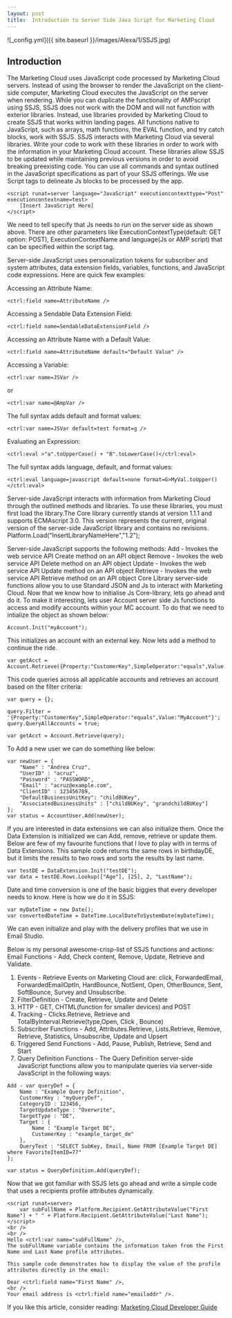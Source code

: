 ```yaml
---
layout: post
title:  Introduction to Server Side Java Script for Marketing Cloud 
---
```

![_config.yml]({{ site.baseurl }}/images/Alexa/1/SSJS.jpg)

## Introduction 
The Marketing Cloud uses JavaScript code processed by Marketing Cloud servers. Instead of using the browser to render the JavaScript on the client-side computer, Marketing Cloud executes the JavaScript on the server when rendering. While you can duplicate the functionality of AMPscript using SSJS, SSJS does not work with the DOM and will not function with exterior libraries. Instead, use libraries provided by Marketing Cloud to create SSJS that works within landing pages. All functions native to JavaScript, such as arrays, math functions, the EVAL function, and try catch blocks, work with SSJS. SSJS interacts with Marketing Cloud via several libraries. Write your code to work with these libraries in order to work with the information in your Marketing Cloud account. These libraries allow SSJS to be updated while maintaining previous versions in order to avoid breaking preexisting code. You can use all commands and syntax outlined in the JavaScript specifications as part of your SSJS offerings. We use Script tags to delineate Js blocks to be processed by the app. 
```
<script runat=server language="JavaScript" executioncontexttype="Post" executioncontextname=test>
    [Insert JavaScript Here]
</script>
```
We need to tell specify that Js needs to run on the server side as shown above. There are other parameters like ExecutionContextType(default: GET option: POST), ExecutionContextName and language(Js or AMP script) that can be specified within the script tag. 

Server-side JavaScript uses personalization tokens for subscriber and system attributes, data extension fields, variables, functions, and JavaScript code expressions. Here are quick few examples:

Accessing an Attribute Name:
```
<ctrl:field name=AttributeName />
```
Accessing a Sendable Data Extension Field:
```
<ctrl:field name=SendableDataExtensionField />
```
Accessing an Attribute Name with a Default Value:
```
<ctrl:field name=AttributeName default="Default Value" />
```
Accessing a Variable:
```
<ctrl:var name=JSVar />
```
or
```
<ctrl:var name=@AmpVar />
```

The full syntax adds default and format values:
```
<ctrl:var name=JSVar default=test format=g />
```

Evaluating an Expression:
```
<ctrl:eval >"a".toUpperCase() + "B".toLowerCase()</ctrl:eval>
```
The full syntax adds language, default, and format values:
```
<ctrl:eval language=javascript default=none format=G>MyVal.toUpper()</ctrl:eval>
```
Server-side JavaScript interacts with information from Marketing Cloud through the outlined methods and libraries. To use these libraries, you must first load the library.The Core library currently stands at version 1.1.1 and supports ECMAscript 3.0. This version represents the current, original version of the server-side JavaScript library and contains no revisions.
Platform.Load("InsertLibraryNameHere","1.2");

Server-side JavaScript supports the following methods:
Add - Invokes the web service API Create method on an API object
Remove - Invokes the web service API Delete method on an API object
Update - Invokes the web service API Update method on an API object
Retrieve - Invokes the web service API Retrieve method on an API object
Core Library server-side functions allow you to use Standard JSON and Js to interact with Marketing Cloud. Now that we know how to initialise Js Core-library, lets go ahead and do it. To make it interesting, lets user Account server side Js functions to access and modify accounts within your MC account. To do that we need to intialize the object as shown below:
```
Account.Init("myAccount");
```
This initializes an account with an external key. Now lets add a method to continue the ride.
```
var getAcct = Account.Retrieve({Property:"CustomerKey",SimpleOperator:"equals",Value:"MyAccount"});
```
This code queries across all applicable accounts and retrieves an account based on the filter criteria:
```
var query = {};

query.Filter = '{Property:"CustomerKey",SimpleOperator:"equals",Value:"MyAccount"}';
query.QueryAllAccounts = true;

var getAcct = Account.Retrieve(query);
```

To Add a new user we can do something like below:
```
var newUser = {
    "Name" : "Andrea Cruz",
    "UserID" : "acruz",
    "Password" : "PASSWORD",
    "Email" : "acruz@example.com",
    "ClientID" : 123456789,
    "DefaultBusinessUnitKey": "childBUKey",
    "AssociatedBusinessUnits" : ["childBUKey", "grandchildBUKey"]
};
var status = AccountUser.Add(newUser);
```
If you are interested in data extensions we can also initialize them. Once the Data Extension is initialized we can Add, remove, retrieve or update them.  Below are few of my favourite functions that I love to play with in terms of Data Extensions. 
This sample code returns the same rows in birthdayDE, but it limits the results to two rows and sorts the results by last name.

```
var testDE = DataExtension.Init("testDE");
var data = testDE.Rows.Lookup(["Age"], [25], 2, "LastName");
```
Date and time conversion is one of the basic biggies that every developer needs to know. Here is how we do it in SSJS:

```
var myDateTime = new Date();
var convertedDateTime = DateTime.LocalDateToSystemDate(myDateTime);

```

We can even initialize and play with the delivery profiles that we use in Email Studio.

Below is my personal awesome-crisp-list of SSJS functions and actions:
Email Functions -  Add, Check content, Remove, Update, Retrieve and Validate. 
1. Events - Retrieve 
Events on Marketing Cloud are: click, ForwardedEmail, ForwardedEmailOptIn, HardBounce, NotSent, Open, OtherBounce, Sent, SoftBounce, Survey and Unsubscribe.
1. FilterDefinition -  Create, Retrieve, Update and Delete 
1. HTTP - GET, CHTML(function for smaller devices) and POST
1. Tracking - Clicks.Retrieve, Retrieve and TotalByInterval.Retrieve(type,Open, Click , Bounce)
1. Subscriber Functions - Add, Attributes.Retrieve, Lists.Retrieve, Remove, Retrieve, Statistics, Unsubscribe, Update and Upsert
1. Triggered Send Functions - Add, Pause, Publish, Retrieve, Send and Start
1. Query Definition Functions - The Query Definition server-side JavaScript functions allow you to manipulate queries via server-side JavaScript in the following ways:

```
Add - var queryDef = {
    Name : "Example Query Definition",
    CustomerKey : "myQueryDef",
    CategoryID : 123456,
    TargetUpdateType : "Overwrite",
    TargetType : "DE",
    Target : {
        Name : "Example Target DE",
        CustomerKey : "example_target_de"
    },
    QueryText : "SELECT SubKey, Email, Name FROM [Example Target DE] where FavoriteItemID=77"
};

var status = QueryDefinition.Add(queryDef);
```

Now that we got familiar with SSJS lets go ahead and write a simple code that uses a recipients profile attributes dynamically.

```
<script runat=server>
    var subFullName = Platform.Recipient.GetAttributeValue("First Name") + " " + Platform.Recipient.GetAttributeValue("Last Name");
</script>
<br />
<br />
Hello <ctrl:var name="subFullName" />,
The subFullName variable contains the information taken from the First Name and Last Name profile attributes.

This sample code demonstrates how to display the value of the profile attributes directly in the email:

Dear <ctrl:field name="First Name" />,
<br />
Your email address is <ctrl:field name="emailaddr" />.
```

If you like this article, consider reading:
[Marketing Cloud Developer Guide](https://developer.salesforce.com/docs/atlas.en-us.noversion.mc-programmatic-content.meta/mc-programmatic-content/ssjs_contentAreaAdd.html)

